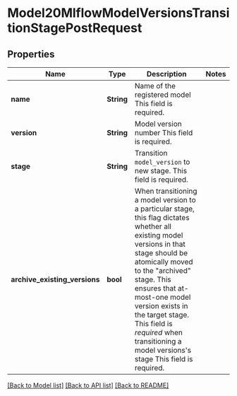 # Model20MlflowModelVersionsTransitionStagePostRequest

## Properties

Name | Type | Description | Notes
------------ | ------------- | ------------- | -------------
**name** | **String** | Name of the registered model This field is required. | 
**version** | **String** | Model version number This field is required. | 
**stage** | **String** | Transition `model_version` to new stage. This field is required. | 
**archive_existing_versions** | **bool** | When transitioning a model version to a particular stage, this flag dictates whether all existing model versions in that stage should be atomically moved to the \"archived\" stage. This ensures that at-most-one model version exists in the target stage. This field is *required* when transitioning a model versions's stage This field is required. | 

[[Back to Model list]](../README.md#documentation-for-models) [[Back to API list]](../README.md#documentation-for-api-endpoints) [[Back to README]](../README.md)


